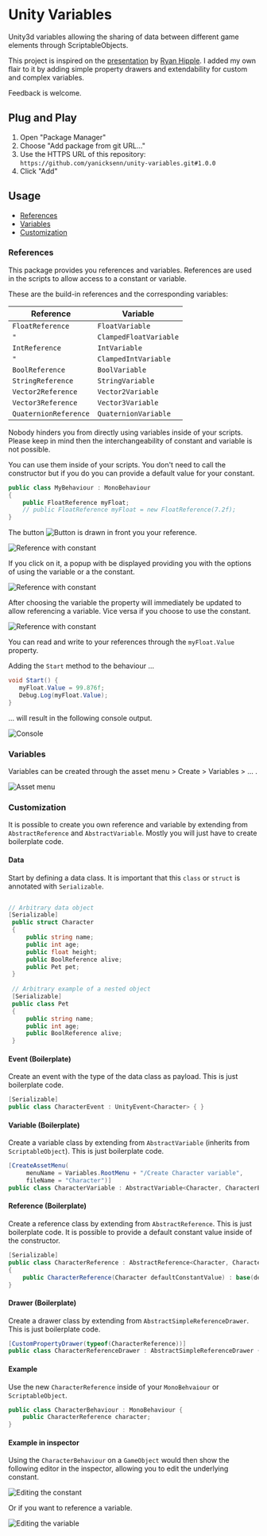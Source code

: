 # Unity Variables
Unity3d variables allowing the sharing of data between different game elements through ScriptableObjects.

This project is inspired on the [presentation](https://youtu.be/raQ3iHhE_Kk?t=926) by [Ryan Hipple](https://twitter.com/roboryantron).
I added my own flair to it by adding simple property drawers and extendability for custom and complex variables.

Feedback is welcome.

## Plug and Play
1. Open "Package Manager"
2. Choose "Add package from git URL..."
3. Use the HTTPS URL of this repository:
   `https://github.com/yanicksenn/unity-variables.git#1.0.0`
4. Click "Add"

## Usage
- [References](#user-content-references)
- [Variables](#user-content-variables)
- [Customization](#user-content-customization)

### References
This package provides you references and variables.
References are used in the scripts to allow access to a constant or variable.

These are the build-in references and the corresponding variables:

| Reference             | Variable               |
|-----------------------|------------------------|
| `FloatReference`      | `FloatVariable`        |
| `"`                   | `ClampedFloatVariable` |
| `IntReference`        | `IntVariable`          |
| `"`                   | `ClampedIntVariable`   |
| `BoolReference`       | `BoolVariable`         |
| `StringReference`     | `StringVariable`       |
| `Vector2Reference`    | `Vector2Variable`      |
| `Vector3Reference`    | `Vector3Variable`      |
| `QuaternionReference` | `QuaternionVariable`   |

Nobody hinders you from directly using variables inside of your scripts.
Please keep in mind then the interchangeability of constant and variable is not possible.

You can use them inside of your scripts. You don't need to call the constructor but if you do you can provide a default value for your constant.

```c#
public class MyBehaviour : MonoBehaviour
{
    public FloatReference myFloat;
    // public FloatReference myFloat = new FloatReference(7.2f);
}
```

The button ![Button](./Documentation/button.png) is drawn in front you your reference.

![Reference with constant](./Documentation/example-behaviour-constant.png)

If you click on it, a popup with be displayed providing you with the options of using the variable or a the constant.

![Reference with constant](./Documentation/example-behaviour-popup.png)

After choosing the variable the property will immediately be updated to allow referencing a variable. Vice versa if you choose to use the constant.

![Reference with constant](./Documentation/example-behaviour-variable.png)

You can read and write to your references through the `myFloat.Value` property.

Adding the `Start` method to the behaviour ... 
```c#
void Start() {
   myFloat.Value = 99.876f;
   Debug.Log(myFloat.Value);
}
```

... will result in the following console output.

![Console](./Documentation/console.png)

### Variables
Variables can be created through the asset menu > Create > Variables > ... .

![Asset menu](./Documentation/asset-menu.png)

### Customization
It is possible to create you own reference and variable by extending from `AbstractReference` and `AbstractVariable`.
Mostly you will just have to create boilerplate code.

#### Data
Start by defining a data class. It is important that this `class` or `struct` is annotated with `Serializable`.
```c#

// Arbitrary data object 
[Serializable]
 public struct Character
 {
     public string name;
     public int age;
     public float height;
     public BoolReference alive;
     public Pet pet;
 }
 
 // Arbitrary example of a nested object
 [Serializable]
 public class Pet
 {
     public string name;
     public int age;
     public BoolReference alive;
 }
```

#### Event (Boilerplate)
Create an event with the type of the data class as payload. This is just boilerplate code.
```c#
[Serializable]
public class CharacterEvent : UnityEvent<Character> { }
```

#### Variable (Boilerplate)
Create a variable class by extending from `AbstractVariable` (inherits from `ScriptableObject`). This is just boilerplate code.
```c#
[CreateAssetMenu(
     menuName = Variables.RootMenu + "/Create Character variable",
     fileName = "Character")]
public class CharacterVariable : AbstractVariable<Character, CharacterEvent> { }
```

#### Reference (Boilerplate)
Create a reference class by extending from `AbstractReference`. This is just boilerplate code. It is possible to provide a default constant value inside of the constructor.
```c#
[Serializable]
public class CharacterReference : AbstractReference<Character, CharacterVariable, CharacterEvent>
{
    public CharacterReference(Character defaultConstantValue) : base(defaultConstantValue) { }
}
```

#### Drawer (Boilerplate)
Create a drawer class by extending from `AbstractSimpleReferenceDrawer`. This is just boilerplate code.
```c#
[CustomPropertyDrawer(typeof(CharacterReference))]
public class CharacterReferenceDrawer : AbstractSimpleReferenceDrawer { }
```

#### Example
Use the new `CharacterReference` inside of your `MonoBehvaiour` or `ScriptableObject`.
```c#
public class CharacterBehaviour : MonoBehaviour {
    public CharacterReference character;
}
```

#### Example in inspector

Using the `CharacterBehaviour` on a `GameObject` would then show the following editor in the inspector, allowing you to edit the underlying constant.

![Editing the constant](./Documentation/custom-constant.png)

Or if you want to reference a variable.

![Editing the variable](./Documentation/custom-variable.png)
